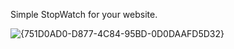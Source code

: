 Simple StopWatch for your website. 

![{751D0AD0-D877-4C84-95BD-0D0DAAFD5D32}](https://github.com/user-attachments/assets/0594ab02-9866-4ed3-9996-9db1a10e1e33)
